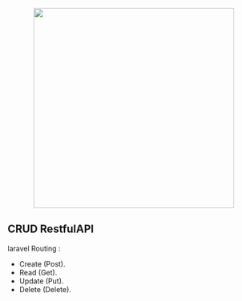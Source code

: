 <p align="center"><img src="https://res.cloudinary.com/dtfbvvkyp/image/upload/v1566331377/laravel-logolockup-cmyk-red.svg" width="400"></p>



## CRUD RestfulAPI

laravel Routing :
- Create (Post).
- Read (Get).
- Update (Put).
- Delete (Delete).
